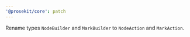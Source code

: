 ```yaml
---
'@prosekit/core': patch
---
```


Rename types `NodeBuilder` and `MarkBuilder` to `NodeAction` and `MarkAction`.

